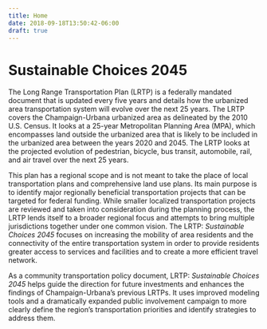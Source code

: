```yaml
---
title: Home
date: 2018-09-18T13:50:42-06:00
draft: true
---
```


# Sustainable Choices 2045

The Long Range Transportation Plan (LRTP) is a federally mandated document that
is updated every five years and details how the urbanized area transportation
system will evolve over the next 25 years. The LRTP covers the Champaign-Urbana
urbanized area as delineated by the 2010 U.S. Census. It looks at a 25-year
Metropolitan Planning Area (MPA), which encompasses land outside the urbanized
area that is likely to be included in the urbanized area between the years 2020
and 2045. The LRTP looks at the projected evolution of pedestrian, bicycle, bus
transit, automobile, rail, and air travel over the next 25 years.

This plan has a regional scope and is not meant to take the place of local
transportation plans and comprehensive land use plans. Its main purpose is to
identify major regionally beneficial transportation projects that can be
targeted for federal funding. While smaller localized transportation projects
are reviewed and taken into consideration during the planning process, the LRTP
lends itself to a broader regional focus and attempts to bring multiple
jurisdictions together under one common vision. The LRTP: *Sustainable Choices
2045* focuses on increasing the mobility of area residents and the connectivity
of the entire transportation system in order to provide residents greater access
to services and facilities and to create a more efficient travel network.

As a community transportation policy document, LRTP: *Sustainable Choices 2045*
helps guide the direction for future investments and enhances the findings of
Champaign-Urbana’s previous LRTPs. It uses improved modeling tools and a
dramatically expanded public involvement campaign to more clearly define the
region’s transportation priorities and identify strategies to address them.
